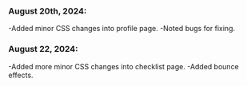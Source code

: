 <h3> August 20th, 2024:</h3>
-Added minor CSS changes into profile page. 
-Noted bugs for fixing. 

<h3> August 22, 2024:</h3>
-Added more minor CSS changes into checklist page.
-Added bounce effects. 
